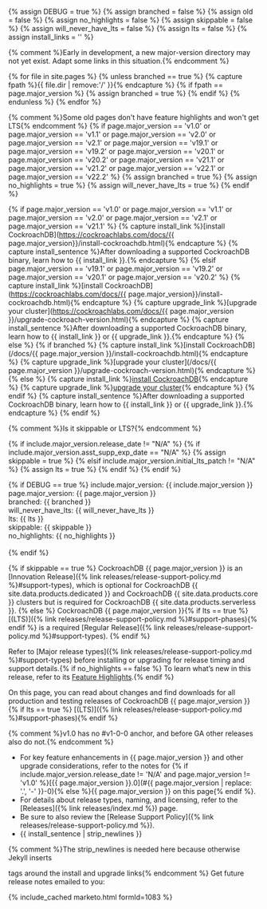 {% assign DEBUG = true %}
{% assign branched = false %}
{% assign old = false %}
{% assign no_highlights = false %}
{% assign skippable = false %}
{% assign will_never_have_lts = false %}
{% assign lts = false %}
{% assign install_links = '' %}

{% comment %}Early in development, a new major-version directory may not
             yet exist. Adapt some links in this situation.{% endcomment %}

{% for file in site.pages %}
  {% unless branched == true %}
    {% capture fpath %}{{ file.dir | remove:'/' }}{% endcapture %}
    {% if fpath == page.major_version %}
      {% assign branched = true %}
    {% endif %}
  {% endunless %}
{% endfor %}

{% comment %}Some old pages don't have feature highlights and won't get LTS{% endcomment %}
{% if page.major_version == 'v1.0' or
      page.major_version == 'v1.1' or
      page.major_version == 'v2.0' or
      page.major_version == 'v2.1' or
      page.major_version == 'v19.1' or
      page.major_version == 'v19.2' or
      page.major_version == 'v20.1' or
      page.major_version == 'v20.2' or
      page.major_version == 'v21.1' or
      page.major_version == 'v21.2' or
      page.major_version == 'v22.1' or
      page.major_version == 'v22.2' %}
  {% assign branched = true %}
  {% assign no_highlights = true %}
  {% assign will_never_have_lts = true %}
{% endif %}

{% if page.major_version == 'v1.0' or page.major_version == 'v1.1' or page.major_version == 'v2.0' or page.major_version == 'v2.1' or page.major_version == 'v21.1' %}
  {% capture install_link %}[install CockroachDB](https://cockroachlabs.com/docs/{{ page.major_version}}/install-cockroachdb.html){% endcapture %}
  {% capture install_sentence %}After downloading a supported CockroachDB binary, learn how to {{ install_link }}.{% endcapture %}
{% elsif page.major_version == 'v19.1' or page.major_version == 'v19.2' or page.major_version == 'v20.1' or page.major_version == 'v20.2' %}
  {% capture install_link %}[install CockroachDB](https://cockroachlabs.com/docs/{{ page.major_version}}/install-cockroachdb.html){% endcapture %}
  {% capture upgrade_link %}[upgrade your cluster](https://cockroachlabs.com/docs/{{ page.major_version }}/upgrade-cockroach-version.html){% endcapture %}
  {% capture install_sentence %}After downloading a supported CockroachDB binary, learn how to {{ install_link }} or {{ upgrade_link }}.{% endcapture %}
{% else %}
  {% if branched %}
    {% capture install_link %}[install CockroachDB](/docs/{{ page.major_version }}/install-cockroachdb.html){% endcapture %}
    {% capture upgrade_link %}[upgrade your cluster](/docs/{{ page.major_version }}/upgrade-cockroach-version.html){% endcapture %}
  {% else %}
    {% capture install_link %}[install CockroachDB](/docs/dev/install-cockroachdb.html){% endcapture %}
    {% capture upgrade_link %}[upgrade your cluster](/docs/dev/upgrade-cockroach-version.html){% endcapture %}
  {% endif %}
  {% capture install_sentence %}After downloading a supported CockroachDB binary, learn how to {{ install_link }} or {{ upgrade_link }}.{% endcapture %}
{% endif %}

{% comment %}Is it skippable or LTS?{% endcomment %}

{% if include.major_version.release_date != "N/A" %}
  {% if include.major_version.asst_supp_exp_date == "N/A" %}
    {% assign skippable = true %}
  {% elsif include.major_version.initial_lts_patch != "N/A" %}
    {% assign lts = true %}
  {% endif %}
{% endif %}

{% if DEBUG == true %}
include.major_version: {{ include.major_version }}<br />
page.major_version: {{ page.major_version }}<br />
branched: {{ branched }}<br />
will_never_have_lts: {{ will_never_have_lts }}<br />
lts: {{ lts }}<br />
skippable: {{ skippable }}<br />
no_highlights: {{ no_highlights }}<br />
<br />
{% endif %}

{% if skippable == true %}
CockroachDB {{ page.major_version }} is an [Innovation Release]({% link releases/release-support-policy.md %}#support-types), which is optional for CockroachDB {{ site.data.products.dedicated }} and CockroachDB {{ site.data.products.core }} clusters but is required for CockroachDB {{ site.data.products.serverless }}.
{% else %}
CockroachDB {{ page.major_version }}{% if lts == true %} [(LTS)]({% link releases/release-support-policy.md %}#support-phases){% endif %} is a required [Regular Release]({% link releases/release-support-policy.md %}#support-types).
{% endif %}

Refer to [Major release types]({% link releases/release-support-policy.md %}#support-types) before installing or upgrading for release timing and support details.{% if no_highlights == false %} To learn what’s new in this release, refer to its [Feature Highlights](#feature-highlights).{% endif %}

On this page, you can read about changes and find downloads for all production and testing releases of CockroachDB {{ page.major_version }}{% if lts == true %}&nbsp;[(LTS)]({% link releases/release-support-policy.md %}#support-phases){% endif %}

{% comment %}v1.0 has no #v1-0-0 anchor, and before GA other releases also do not.{% endcomment %}
- For key feature enhancements in {{ page.major_version }} and other upgrade considerations, refer to the notes for {% if include.major_version.release_date != 'N/A' and page.major_version != 'v1.0' %}[{{ page.major_version }}.0](#{{ page.major_version | replace: '.', '-' }}-0){% else %}{{ page.major_version }} on this page{% endif %}.
- For details about release types, naming, and licensing, refer to the [Releases]({% link releases/index.md %}) page.
- Be sure to also review the [Release Support Policy]({% link releases/release-support-policy.md %}).
- {{ install_sentence | strip_newlines }}

{% comment %}The strip_newlines is needed here because otherwise Jekyll inserts <p> tags around the install and upgrade links{% endcomment %}
Get future release notes emailed to you:

{% include_cached marketo.html formId=1083 %}
